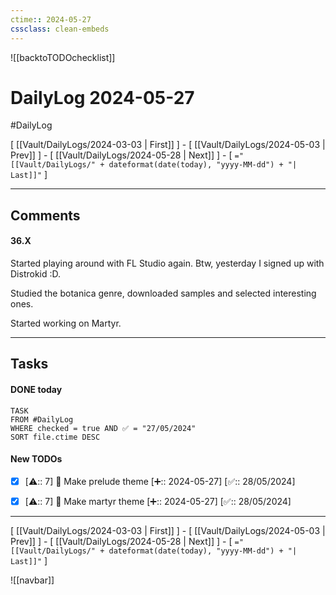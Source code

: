 ```yaml
---
ctime:: 2024-05-27
cssclass: clean-embeds
---
```

![[backtoTODOchecklist]]
# DailyLog 2024-05-27

#DailyLog

\[ [[Vault/DailyLogs/2024-03-03 | First]] \] - \[ [[Vault/DailyLogs/2024-05-03 | Prev]] \] - \[ [[Vault/DailyLogs/2024-05-28 | Next]] \] - \[ `="[[Vault/DailyLogs/" + dateformat(date(today), "yyyy-MM-dd") + "| Last]]"` \]

---

## Comments

#### 36.X

Started playing around with FL Studio again. Btw, yesterday I signed up with Distrokid :D.

Studied the botanica genre, downloaded samples and selected interesting ones.

Started working on Martyr.


---

## Tasks
#### DONE today
```dataview
TASK
FROM #DailyLog
WHERE checked = true AND ✅ = "27/05/2024"
SORT file.ctime DESC
```


#### New TODOs
- [x] [⚠️:: 7] 🎹 Make prelude theme [➕:: 2024-05-27] [✅:: 28/05/2024]
- [x] [⚠️:: 7] 🎹 Make martyr theme [➕:: 2024-05-27] [✅:: 28/05/2024]



---

\[ [[Vault/DailyLogs/2024-03-03 | First]] \] - \[ [[Vault/DailyLogs/2024-05-03 | Prev]] \] - \[ [[Vault/DailyLogs/2024-05-28 | Next]] \] - \[ `="[[Vault/DailyLogs/" + dateformat(date(today), "yyyy-MM-dd") + "| Last]]"` \]

![[navbar]]



